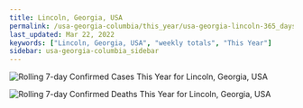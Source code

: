 ```yaml
---
title: Lincoln, Georgia, USA
permalink: /usa-georgia-columbia/this_year/usa-georgia-lincoln-365_days.html
last_updated: Mar 22, 2022
keywords: ["Lincoln, Georgia, USA", "weekly totals", "This Year"]
sidebar: usa-georgia-columbia_sidebar
---
```


![Rolling 7-day Confirmed Cases This Year for Lincoln, Georgia, USA](/covid_tracker/images/graphs/usa-georgia-lincoln-rolling_7_days_confirmed-365_days_graph.png)

![Rolling 7-day Confirmed Deaths This Year for Lincoln, Georgia, USA](/covid_tracker/images/graphs/usa-georgia-lincoln-rolling_7_days_deaths-365_days_graph.png)
